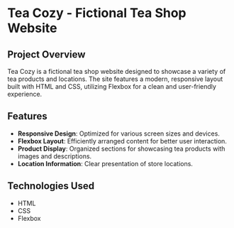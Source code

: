 # Tea Cozy - Fictional Tea Shop Website

## Project Overview
Tea Cozy is a fictional tea shop website designed to showcase a variety of tea products and locations. The site features a modern, responsive layout built with HTML and CSS, utilizing Flexbox for a clean and user-friendly experience.

## Features
- **Responsive Design**: Optimized for various screen sizes and devices.
- **Flexbox Layout**: Efficiently arranged content for better user interaction.
- **Product Display**: Organized sections for showcasing tea products with images and descriptions.
- **Location Information**: Clear presentation of store locations.

## Technologies Used
- HTML
- CSS
- Flexbox

